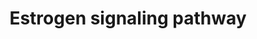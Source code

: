 ---
annotations:
- id: PW:0000507
  parent: regulatory pathway
  type: Pathway Ontology
  value: estrogen signaling pathway
authors:
- Lauravanzon
- Khanspers
- MaintBot
- Vtriver6
- Jildau
- AlexanderPico
- L Dupuis
- Egonw
- Eweitz
citedin:
- link: PMC6868235
  title: An exome-wide rare variant analysis of Korean men identifies three novel
    genes predisposing to prostate cancer (2019)
- link: PMC5628161
  title: MicroRNA expression profiling of Xp11 renal cell carcinoma (2017)
communities: []
description: 'Estrogen receptor refers to a group of receptors which are activated
  by the hormone 17-beta-estradiol (estrogen). Two types of estrogen receptor exist:
  ER which is a member of the nuclear hormone family of intracellular receptors and
  the estrogen G protein coupled receptor GPR30 (GPER), which is a G-protein coupled
  receptor. The main function of the estrogen receptor is as a DNA binding transcription
  factor which regulates gene expression. However the estrogen receptor also has additional
  functions independent of DNA binding.  Proteins on this pathway have targeted assays
  available via the [https://assays.cancer.gov/available_assays?wp_id=WP712 CPTAC
  Assay Portal]'
last-edited: 2024-02-20
ndex: 796f5f64-8b62-11eb-9e72-0ac135e8bacf
organisms:
- Homo sapiens
redirect_from:
- /index.php/Pathway:WP712
- /instance/WP712
- /instance/WP712_r128693
revision: r128693
schema-jsonld:
- '@context': https://schema.org/
  '@id': https://wikipathways.github.io/pathways/WP712.html
  '@type': Dataset
  creator:
    '@type': Organization
    name: WikiPathways
  description: 'Estrogen receptor refers to a group of receptors which are activated
    by the hormone 17-beta-estradiol (estrogen). Two types of estrogen receptor exist:
    ER which is a member of the nuclear hormone family of intracellular receptors
    and the estrogen G protein coupled receptor GPR30 (GPER), which is a G-protein
    coupled receptor. The main function of the estrogen receptor is as a DNA binding
    transcription factor which regulates gene expression. However the estrogen receptor
    also has additional functions independent of DNA binding.  Proteins on this pathway
    have targeted assays available via the [https://assays.cancer.gov/available_assays?wp_id=WP712
    CPTAC Assay Portal]'
  keywords:
  - BCL2 apoptotic switch
  - C-FOS
  - CHUK
  - CREB
  - Cyclic AMP
  - ELK
  - ER
  - ER-AF1
  - ER-AF2
  - ERE
  - ERK 1/2
  - Estradiol
  - GFRs
  - GNB1
  - GNGT1
  - GPR30
  - GSA
  - Growth factors
  - IKBKB
  - IKBKG
  - JNKs
  - MAPKK
  - MAPKKK
  - NFKB
  - Non-ERE
  - PI3K
  - PKACA
  - PKB/Akt
  - SP1
  - TF
  - c-Jun
  - p38
  license: CC0
  name: Estrogen signaling pathway
seo: CreativeWork
title: Estrogen signaling pathway
wpid: WP712
---
